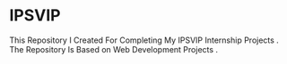 # IPSVIP
This Repository I Created For Completing My IPSVIP Internship Projects . The Repository Is Based on Web Development Projects .
